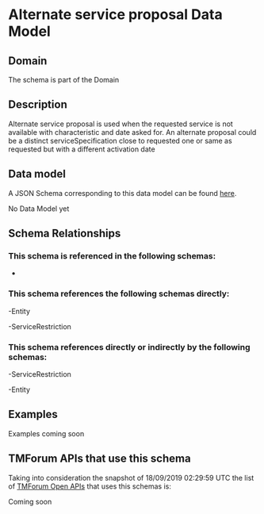 # Alternate service proposal Data Model

## Domain

The  schema is part of the  Domain

## Description

Alternate service proposal is used when the requested service is not available with characteristic and date asked for. An alternate proposal could be a distinct serviceSpecification close to requested one or same as requested but with a different activation date

## Data model

A JSON Schema corresponding to this data model can be found
[here](https://github.com/tmforum-rand/schemas/blob/master/Service/AlternateServiceProposal.schema.json).

No Data Model yet

## Schema Relationships

### This schema is referenced in the following schemas:

-

### This schema references the following schemas directly:

-Entity

-ServiceRestriction

### This schema references directly or indirectly by the following schemas:

-ServiceRestriction

-Entity



## Examples

Examples coming soon

## TMForum APIs that use this schema

Taking into consideration the snapshot of 18/09/2019 02:29:59 UTC the list of [TMForum Open APIs](https://www.tmforum.org/open-apis/) that uses this schemas is:

Coming soon